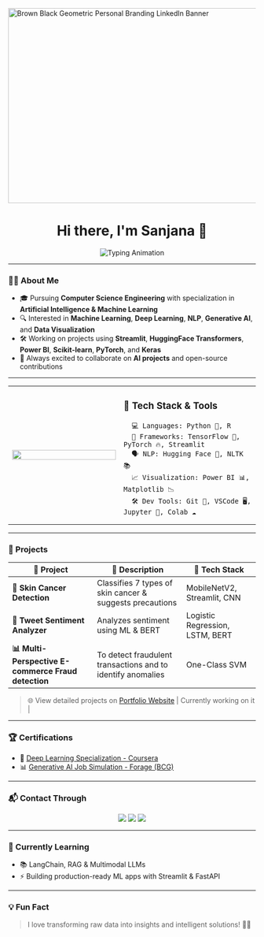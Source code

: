 <img width="1584" height="396" alt="Brown   Black Geometric Personal Branding LinkedIn Banner" src="https://github.com/user-attachments/assets/940a8e87-0eae-436f-b68f-c3fc3f5d8743" />
<h1 align="center">Hi there, I'm Sanjana 👋</h1>

<p align="center">
  <img src="https://readme-typing-svg.herokuapp.com?font=Fira+Code&size=12&pause=1000&center=true&vCenter=true&width=600&lines=👩‍🎓+AIML+Student+|+🤖+Machine+Learning+|+🧠+Deep+Learning+|+🗣️+NLP" alt="Typing Animation" />
</p>





---

### 👩‍💻 About Me

- 🎓 Pursuing **Computer Science Engineering** with specialization in **Artificial Intelligence & Machine Learning**
- 🔍 Interested in **Machine Learning**, **Deep Learning**, **NLP**, **Generative AI**, and **Data Visualization**
- 🛠️ Working on projects using **Streamlit**, **HuggingFace Transformers**, **Power BI**, **Scikit-learn**, **PyTorch**, and **Keras**
- 🤝 Always excited to collaborate on **AI projects** and open-source contributions

---

<table>
  <tr>
    <td width="45%">
      <img src="https://media.giphy.com/media/qgQUggAC3Pfv687qPC/giphy.gif" width="100%">
    </td>
    <td>
      <h3>🚀 Tech Stack & Tools</h3>

      💻 Languages: Python 🐍, R
      🧰 Frameworks: TensorFlow 🔶, PyTorch 🔥, Streamlit
      🗣️ NLP: Hugging Face 🤗, NLTK 📚
      📈 Visualization: Power BI 📊, Matplotlib 📉
      🛠️ Dev Tools: Git 🧬, VSCode 🖥️, Jupyter 📓, Colab ☁️
    
  </tr>
</table>


---

### 📌 Projects

| 🚀 Project | 📝 Description | 🧰 Tech Stack |
|--------|-------------|------------|
| **🧴 Skin Cancer Detection** | Classifies 7 types of skin cancer & suggests precautions | MobileNetV2, Streamlit, CNN |
| **💬 Tweet Sentiment Analyzer** | Analyzes sentiment using ML & BERT | Logistic Regression, LSTM, BERT |
| **📊 Multi-Perspective E-commerce Fraud detection** |To detect fraudulent transactions and to identify anomalies  | One-Class SVM|

> 🌐 View detailed projects on [Portfolio Website](https://your-portfolio-link.com)   | Currently working on it |

---

### 🏆 Certifications

- 🤖 [Deep Learning Specialization - Coursera](https://www.coursera.org/account/accomplishments/certificate/TNGH06MN4KPB)
- 📊 [Generative AI Job Simulation - Forage (BCG)](https://forage-uploads-prod.s3.amazonaws.com/completion-certificates/SKZxezskWgmFjRvj9/gabev3vXhuACr48eb_SKZxezskWgmFjRvj9_RhsiyDjisTwyjwuC4_1744205622069_completion_certificate.pdf)
  
---
### 📬 Contact Through

<div align="center">
  <a href="sanjanagangadevi@gmail.com"><img src="https://img.shields.io/badge/📧 Email-D14836?style=for-the-badge&logo=gmail&logoColor=white"/></a>
  <a href="https://www.linkedin.com/in/gsanjana14/"><img src="https://img.shields.io/badge/🔗 LinkedIn-0077B5?style=for-the-badge&logo=linkedin&logoColor=white"/></a>
  <a href="https://github.com/14Sanjan"><img src="https://img.shields.io/badge/🐱 GitHub-181717?style=for-the-badge&logo=github&logoColor=white"/></a>
</div>

---

### 🧠 Currently Learning

- 📚 LangChain, RAG & Multimodal LLMs
- ⚡ Building production-ready ML apps with Streamlit & FastAPI

---

### 💡 Fun Fact

> I love transforming raw data into insights and intelligent solutions! 🧠✨
